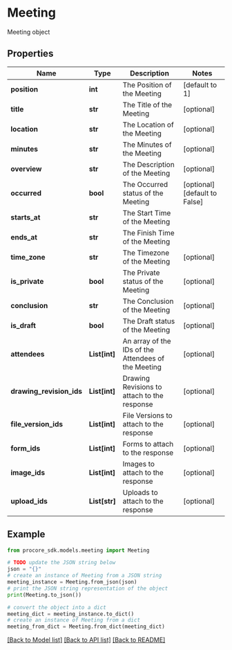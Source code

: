 # Meeting

Meeting object

## Properties

Name | Type | Description | Notes
------------ | ------------- | ------------- | -------------
**position** | **int** | The Position of the Meeting | [default to 1]
**title** | **str** | The Title of the Meeting | [optional] 
**location** | **str** | The Location of the Meeting | [optional] 
**minutes** | **str** | The Minutes of the Meeting | [optional] 
**overview** | **str** | The Description of the Meeting | [optional] 
**occurred** | **bool** | The Occurred status of the Meeting | [optional] [default to False]
**starts_at** | **str** | The Start Time of the Meeting | 
**ends_at** | **str** | The Finish Time of the Meeting | 
**time_zone** | **str** | The Timezone of the Meeting | [optional] 
**is_private** | **bool** | The Private status of the Meeting | [optional] 
**conclusion** | **str** | The Conclusion of the Meeting | [optional] 
**is_draft** | **bool** | The Draft status of the Meeting | [optional] 
**attendees** | **List[int]** | An array of the IDs of the Attendees of the Meeting | [optional] 
**drawing_revision_ids** | **List[int]** | Drawing Revisions to attach to the response | [optional] 
**file_version_ids** | **List[int]** | File Versions to attach to the response | [optional] 
**form_ids** | **List[int]** | Forms to attach to the response | [optional] 
**image_ids** | **List[int]** | Images to attach to the response | [optional] 
**upload_ids** | **List[str]** | Uploads to attach to the response | [optional] 

## Example

```python
from procore_sdk.models.meeting import Meeting

# TODO update the JSON string below
json = "{}"
# create an instance of Meeting from a JSON string
meeting_instance = Meeting.from_json(json)
# print the JSON string representation of the object
print(Meeting.to_json())

# convert the object into a dict
meeting_dict = meeting_instance.to_dict()
# create an instance of Meeting from a dict
meeting_from_dict = Meeting.from_dict(meeting_dict)
```
[[Back to Model list]](../README.md#documentation-for-models) [[Back to API list]](../README.md#documentation-for-api-endpoints) [[Back to README]](../README.md)


